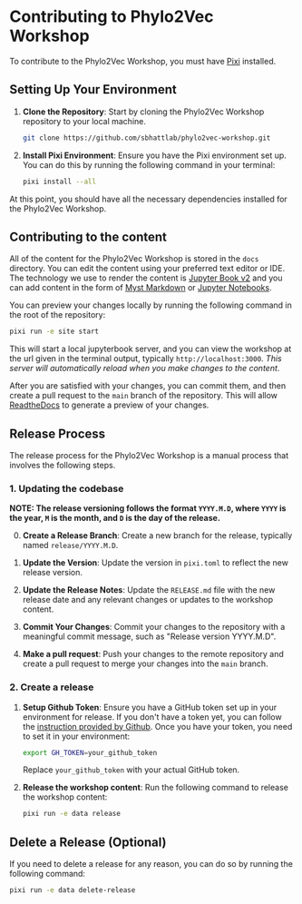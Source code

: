 # Contributing to Phylo2Vec Workshop

To contribute to the Phylo2Vec Workshop, you must have [Pixi](https://pixi.sh) installed.

## Setting Up Your Environment

1. **Clone the Repository**: Start by cloning the Phylo2Vec Workshop repository to your local machine.

   ```bash
   git clone https://github.com/sbhattlab/phylo2vec-workshop.git
   ```

2. **Install Pixi Environment**: Ensure you have the Pixi environment set up. You can do this by running the following command in your terminal:

   ```bash
   pixi install --all
   ```

At this point, you should have all the necessary dependencies installed for the Phylo2Vec Workshop.

## Contributing to the content

All of the content for the Phylo2Vec Workshop is stored in the `docs` directory.
You can edit the content using your preferred text editor or IDE.
The technology we use to render the content is [Jupyter Book v2](https://next.jupyterbook.org) and you can add content in the form of [Myst Markdown](https://next.jupyterbook.org/tutorial/mystmd)
or [Jupyter Notebooks](https://mystmd.org/guide/quickstart-jupyter-lab-myst).

You can preview your changes locally by running the following command in the root of the repository:

```bash
pixi run -e site start
```

This will start a local jupyterbook server, and you can view the workshop at the url given in the terminal output, typically `http://localhost:3000`.
*This server will automatically reload when you make changes to the content*.

After you are satisfied with your changes, you can commit them,
and then create a pull request to the `main` branch of the repository.
This will allow [ReadtheDocs](https://readthedocs.org) to generate a preview of your changes.

## Release Process

The release process for the Phylo2Vec Workshop is a manual process that involves the following steps.

### 1. Updating the codebase

**NOTE: The release versioning follows the format `YYYY.M.D`, where `YYYY` is the year, `M` is the month, and `D` is the day of the release.**

0. **Create a Release Branch**: Create a new branch for the release, typically named `release/YYYY.M.D`.

1. **Update the Version**: Update the version in `pixi.toml` to reflect the new release version.

2. **Update the Release Notes**: Update the `RELEASE.md` file with the new release date and any relevant changes or updates to the workshop content.

3. **Commit Your Changes**: Commit your changes to the repository with a meaningful commit message, such as "Release version YYYY.M.D".

4. **Make a pull request**: Push your changes to the remote repository and create a pull request to merge your changes into the `main` branch.

### 2. Create a release

1. **Setup Github Token**: Ensure you have a GitHub token set up in your environment for release.
If you don't have a token yet, you can follow the [instruction provided by Github](https://docs.github.com/en/authentication/keeping-your-account-and-data-secure/managing-your-personal-access-tokens#creating-a-personal-access-token-classic).
Once you have your token, you need to set it in your environment:

   ```bash
   export GH_TOKEN=your_github_token
   ```

   Replace `your_github_token` with your actual GitHub token.

2. **Release the workshop content**: Run the following command to release the workshop content:

   ```bash
   pixi run -e data release
   ```

## Delete a Release (Optional)

If you need to delete a release for any reason, you can do so by running the following command:

```bash
pixi run -e data delete-release
```

